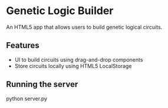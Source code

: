 Genetic Logic Builder
=====================
An HTML5 app that allows users to build genetic logical circuits.

Features
--------
 - UI to build circuits using drag-and-drop components
 - Store circuits locally using HTML5 LocalStorage 

Running the server
------------------
python server.py
